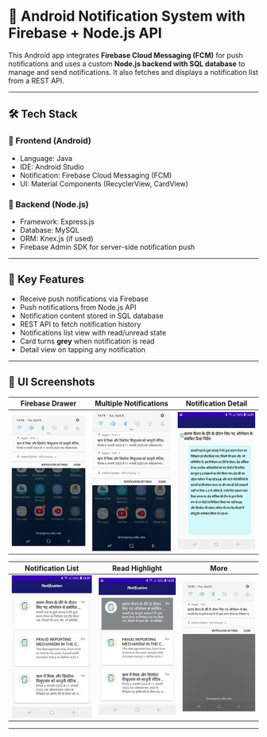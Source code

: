 # 📲 Android Notification System with Firebase + Node.js API

This Android app integrates **Firebase Cloud Messaging (FCM)** for push notifications and uses a custom **Node.js backend with SQL database** to manage and send notifications. It also fetches and displays a notification list from a REST API.

---

## 🛠️ Tech Stack

### 🔹 Frontend (Android)
- Language: Java
- IDE: Android Studio
- Notification: Firebase Cloud Messaging (FCM)
- UI: Material Components (RecyclerView, CardView)

### 🔹 Backend (Node.js)
- Framework: Express.js
- Database: MySQL 
- ORM: Knex.js (if used)
- Firebase Admin SDK for server-side notification push

---

## 🔔 Key Features

- Receive push notifications via Firebase
- Push notifications from Node.js API
- Notification content stored in SQL database
- REST API to fetch notification history
- Notifications list view with read/unread state
- Card turns **grey** when notification is read
- Detail view on tapping any notification

---

## 📱 UI Screenshots

| Firebase Drawer | Multiple Notifications | Notification Detail |
|------------------|-------------------------|----------------------|
| ![notif1](screenshots/notification1.jpg) | ![notif2](screenshots/notification2.jpg) | ![notif3](screenshots/notification5.jpg) |

| Notification List | Read Highlight | More |
|------------------|----------------|------|
| ![notif4](screenshots/notification4.jpg) | ![notif5](screenshots/notification6.jpg) | ![notif6](screenshots/notification3.jpg) |

---

